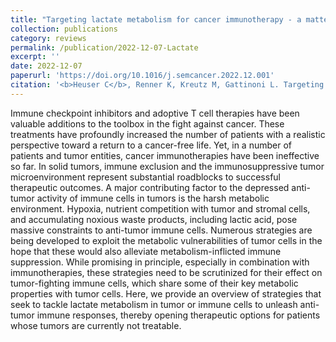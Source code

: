 ```yaml
---
title: "Targeting lactate metabolism for cancer immunotherapy - a matter of precision"
collection: publications
category: reviews
permalink: /publication/2022-12-07-Lactate
excerpt: ''
date: 2022-12-07
paperurl: 'https://doi.org/10.1016/j.semcancer.2022.12.001'
citation: '<b>Heuser C</b>, Renner K, Kreutz M, Gattinoni L. Targeting lactate metabolism for cancer immunotherapy - a matter of precision. <b><i>Semin Canc Biol.</i></b> Dec 7, 2022 88: 32-45.'
---
```


Immune checkpoint inhibitors and adoptive T cell therapies have been valuable additions to the toolbox in the fight against cancer. These treatments have profoundly increased the number of patients with a realistic perspective toward a return to a cancer-free life. Yet, in a number of patients and tumor entities, cancer immunotherapies have been ineffective so far. In solid tumors, immune exclusion and the immunosuppressive tumor microenvironment represent substantial roadblocks to successful therapeutic outcomes. A major contributing factor to the depressed anti-tumor activity of immune cells in tumors is the harsh metabolic environment. Hypoxia, nutrient competition with tumor and stromal cells, and accumulating noxious waste products, including lactic acid, pose massive constraints to anti-tumor immune cells. Numerous strategies are being developed to exploit the metabolic vulnerabilities of tumor cells in the hope that these would also alleviate metabolism-inflicted immune suppression. While promising in principle, especially in combination with immunotherapies, these strategies need to be scrutinized for their effect on tumor-fighting immune cells, which share some of their key metabolic properties with tumor cells. Here, we provide an overview of strategies that seek to tackle lactate metabolism in tumor or immune cells to unleash anti-tumor immune responses, thereby opening therapeutic options for patients whose tumors are currently not treatable.

